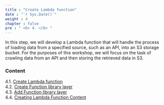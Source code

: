 ```yaml
---
title : "Create Lambda function"
date : "`r Sys.Date()`"
weight : 4
chapter : false
pre : " <b> 4. </b> "
---
```


In this step, we will develop a Lambda function that will handle the process of loading data from a specified source, such as an API, into an S3 storage bucket. For the purposes of this workshop, we will focus on the task of crawling data from an API and then storing the retrieved data in S3.

### Content
4.1. [Create Lambda function](4.1-function/) \
4.2. [Create Function library layer](4.2-layer/)\
4.3. [Add Function library layer](4.4-functionc/)\
4.4. [Creating Lambda Function Content](4.4-function/)